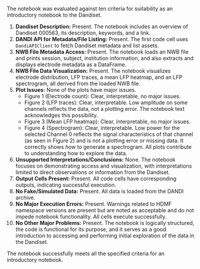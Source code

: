 The notebook was evaluated against ten criteria for suitability as an introductory notebook to the Dandiset.

1.  **Dandiset Description:** Present. The notebook includes an overview of Dandiset 000563, its description, keywords, and a link.
2.  **DANDI API for Metadata/File Listing:** Present. The first code cell uses `DandiAPIClient` to fetch Dandiset metadata and list assets.
3.  **NWB File Metadata Access:** Present. The notebook loads an NWB file and prints session, subject, institution information, and also extracts and displays electrode metadata as a DataFrame.
4.  **NWB File Data Visualization:** Present. The notebook visualizes electrode distribution, LFP traces, a mean LFP heatmap, and an LFP spectrogram, all derived from the loaded NWB file.
5.  **Plot Issues:** None of the plots have major issues.
    *   Figure 1 (Electrode count): Clear, interpretable, no major issues.
    *   Figure 2 (LFP traces): Clear, interpretable. Low amplitude on some channels reflects the data, not a plotting error. The notebook text acknowledges this possibility.
    *   Figure 3 (Mean LFP heatmap): Clear, interpretable, no major issues.
    *   Figure 4 (Spectrogram): Clear, interpretable. Low power for the selected Channel 0 reflects the signal characteristics of that channel (as seen in Figure 2) and is not a plotting error or missing data. It correctly shows *how* to generate a spectrogram.
    All plots contribute to understanding how to explore the data.
6.  **Unsupported Interpretations/Conclusions:** None. The notebook focuses on demonstrating access and visualization, with interpretations limited to direct observations or information from the Dandiset.
7.  **Output Cells Present:** Present. All code cells have corresponding outputs, indicating successful execution.
8.  **No Fake/Simulated Data:** Present. All data is loaded from the DANDI archive.
9.  **No Major Execution Errors:** Present. Warnings related to HDMF namespace versions are present but are noted as acceptable and do not impede notebook functionality. All cells execute successfully.
10. **No Other Major Problems:** Present. The notebook is logically structured, the code is functional for its purpose, and it serves as a good introduction to accessing and performing initial exploration of the data in the Dandiset.

The notebook successfully meets all the specified criteria for an introductory notebook.